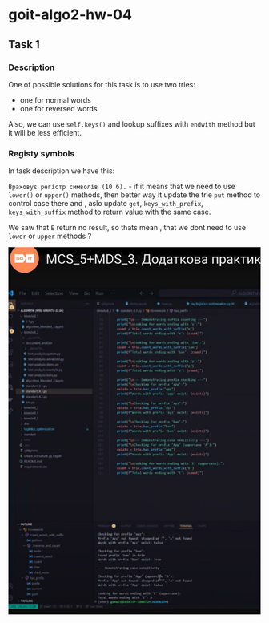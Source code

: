 # goit-algo2-hw-04

## Task 1

### Description

One of possible solutions for this task is to use two tries:

- one for normal words
- one for reversed words

Also, we can use `self.keys()` and lookup suffixes with `endwith` method but it will be less efficient.


### Registy symbols

In task description we have this:

`Враховує регістр символів (10 б).` - if it means that we need to use `lower()` or `upper()` methods, then better way it update the trie `put` method to control case there and , aslo update `get`, `keys_with_prefix`, `keys_with_suffix` method to return value with the same case. 

We saw that `E` return no result, so thats mean , that we dont need to use `lower` or `upper` methods ?

![Practice test](image.png)

